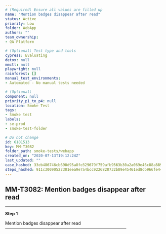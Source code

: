 ```yaml
---
# (Required) Ensure all values are filled up
name: "Mention badges disappear after read"
status: Active
priority: Low
folder: WebApp
authors: ""
team_ownership: 
- QA Platform

# (Optional) Test type and tools
cypress: Evaluating
detox: null
mmctl: null
playwright: null
rainforest: []
manual_test_environments: 
- Automated - No manual tests needed

# (Optional)
component: null
priority_p1_to_p4: null
location: Smoke Test
tags: 
- Smoke test
labels: 
- se-prod
- smoke-test-folder

# Do not change
id: 6181513
key: MM-T3082
folder_path: smoke-tests/webapp
created_on: "2020-07-13T19:12:24Z"
last_updated: ""
case_hashed: 33eb486746cb690d95a8fe329679f759afb9563b30a2a069e46c88a8895a0a164f5b1dab48ef83b450a8af3e8dfa6976
steps_hashed: 911c30090522301eea9e7a4bcc9226820732b89e45461ed8cb966fe44df4b06dab2553d4de3e9d537232fcc8a5165f96
---
```


## MM-T3082: Mention badges disappear after read

---

**Step 1**

Mention badges disappear after read\
————————————————————————————
